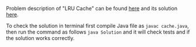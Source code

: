Problem description of "LRU Cache" can be found [here](https://leetcode.com/problems/lru-cache/description/) and its solution [here](https://github.com/aurimas13/Solutions-To-Problems/blob/main/LeetCode/Java%20Solutions/LRU%20Cache/cache.java).

To check the solution in terminal first compile Java file as `javac cache.java`, then run the command as follows `java Solution` and it will check tests and if the solution works correctly.